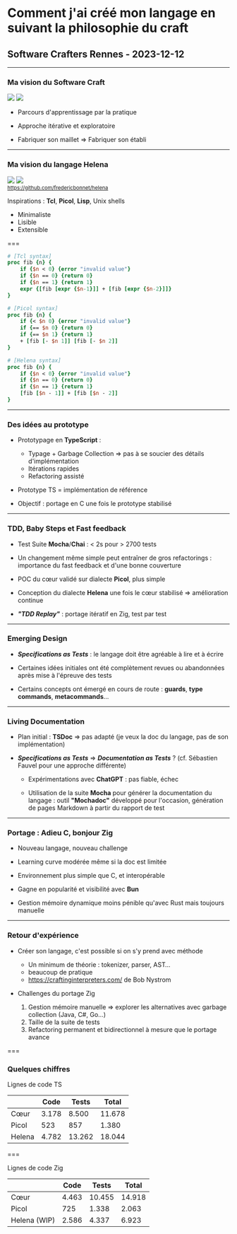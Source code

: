 <!-- .slide:  data-background-image="images/dominik-scythe-v8vz-Roj8zo-unsplash.jpg" -->
<!-- .slide:  data-background-opacity="0.5" -->
<!-- .slide:  data-background-color="black" -->
<!-- .slide:  class="title" -->

# Comment j'ai créé mon langage en suivant la philosophie du craft

## Software Crafters Rennes - 2023-12-12

---

### Ma vision du Software Craft

<img src="images/gcp0c7299f203c34a8ea27964b57cc85d3c.jpeg" style="max-height: 25vh">
<img src="images/398400554_17904503246856385_8623353905730753459_n.jpg" style="max-height: 25vh">

- Parcours d'apprentissage par la pratique

- Approche itérative et exploratoire

- Fabriquer son maillet => Fabriquer son établi

---

### Ma vision du langage Helena

<div>
<img src="https://upload.wikimedia.org/wikipedia/commons/thumb/c/ca/Bee_hummingbird_%28Mellisuga_helenae%29_adult_male_in_flight.jpg/1024px-Bee_hummingbird_%28Mellisuga_helenae%29_adult_male_in_flight.jpg" style="max-height: 20vh" >
<a href="https://github.com/fredericbonnet/helena"><img src="images/helena-qrcode.png" style="max-height: 20vh"></a>
<br/>
<small><a href="https://github.com/fredericbonnet/helena">https://github.com/fredericbonnet/helena</a></small>
</div>

Inspirations : **Tcl**, **Picol**, **Lisp**, Unix shells

- Minimaliste
- Lisible
- Extensible

===

```tcl
# [Tcl syntax]
proc fib {n} {
    if {$n < 0} {error "invalid value"}
    if {$n == 0} {return 0}
    if {$n == 1} {return 1}
    expr {[fib [expr {$n-1}]] + [fib [expr {$n-2}]]}
}
```

```tcl
# [Picol syntax]
proc fib {n} {
    if {< $n 0} {error "invalid value"}
    if {== $n 0} {return 0}
    if {== $n 1} {return 1}
    + [fib [- $n 1]] [fib [- $n 2]]
}
```

```tcl
# [Helena syntax]
proc fib {n} {
    if {$n < 0} {error "invalid value"}
    if {$n == 0} {return 0}
    if {$n == 1} {return 1}
    [fib [$n - 1]] + [fib [$n - 2]]
}
```

---

### Des idées au prototype

- Prototypage en **TypeScript** :

  - Typage + Garbage Collection => pas à se soucier des détails d'implémentation
  - Itérations rapides
  - Refactoring assisté

- Prototype TS = implémentation de référence

- Objectif : portage en C une fois le prototype stabilisé

---

### TDD, Baby Steps et Fast feedback

- Test Suite **Mocha**/**Chai** : < 2s pour > 2700 tests

- Un changement même simple peut entraîner de gros refactorings : importance du fast feedback et d'une bonne couverture

- POC du cœur validé sur dialecte **Picol**, plus simple

- Conception du dialecte **Helena** une fois le cœur stabilisé => amélioration continue

- **_"TDD Replay"_** : portage itératif en Zig, test par test

---

### Emerging Design

- **_Specifications as Tests_** : le langage doit être agréable à lire et à écrire

- Certaines idées initiales ont été complètement revues ou abandonnées après mise à l'épreuve des tests

- Certains concepts ont émergé en cours de route : **guards**, **type commands**, **metacommands**...

---

### Living Documentation

- Plan initial : **TSDoc** => pas adapté (je veux la doc du langage, pas de son implémentation)

- **_Specifications as Tests_** => **_Documentation as Tests_** ? (cf. Sébastien Fauvel pour une approche différente)

  - Expérimentations avec **ChatGPT** : pas fiable, échec

  - Utilisation de la suite **Mocha** pour générer la documentation du langage : outil **"Mochadoc"** développé pour l'occasion, génération de pages Markdown à partir du rapport de test

---

### Portage : Adieu C, bonjour Zig

- Nouveau langage, nouveau challenge

- Learning curve modérée même si la doc est limitée

- Environnement plus simple que C, et interopérable

- Gagne en popularité et visibilité avec **Bun**

- Gestion mémoire dynamique moins pénible qu'avec Rust mais toujours manuelle

---

### Retour d'expérience

- Créer son langage, c'est possible si on s'y prend avec méthode

  - Un minimum de théorie : tokenizer, parser, AST…
  - beaucoup de pratique
  - https://craftinginterpreters.com/ de Bob Nystrom

- Challenges du portage Zig
  1. Gestion mémoire manuelle => explorer les alternatives avec garbage collection (Java, C#, Go...)
  2. Taille de la suite de tests
  3. Refactoring permanent et bidirectionnel à mesure que le portage avance

===

### Quelques chiffres

Lignes de code TS

|        | Code  | Tests  | Total  |
| ------ | ----- | ------ | ------ |
| Cœur   | 3.178 | 8.500  | 11.678 |
| Picol  | 523   | 857    | 1.380  |
| Helena | 4.782 | 13.262 | 18.044 |

===

Lignes de code Zig

|              | Code  | Tests  | Total  |
| ------------ | ----- | ------ | ------ |
| Cœur         | 4.463 | 10.455 | 14.918 |
| Picol        | 725   | 1.338  | 2.063  |
| Helena (WIP) | 2.586 | 4.337  | 6.923  |
